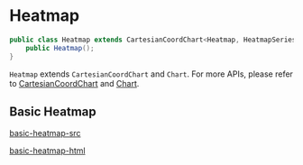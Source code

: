 # Heatmap

```java
public class Heatmap extends CartesianCoordChart<Heatmap, HeatmapSeries> {
    public Heatmap();
}
```

`Heatmap` extends `CartesianCoordChart` and `Chart`. For more APIs, please refer to [CartesianCoordChart](chart-apis/cartesian-coord-chart) and [Chart](chart-apis/chart).

## Basic Heatmap

[basic-heatmap-src](../_media/heatmap/basic-heatmap-src.md ':include')

[basic-heatmap-html](../_media/heatmap/basic-heatmap.html ':include :type=iframe')
